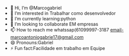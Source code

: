 - 👋 Hi, I’m @Marcogabriel
- 👀 I’m interested in Trabalhar como desenvolvedor
- 🌱 I’m currently learning:python
- 💞️ I’m looking to collaborate EM empresas
- 📫 How to reach me whatssap(61099997-3187 email-marcoantoniogabrie17@gmail.com
- 😄 Pronouns:Gabriel
- ⚡ Fun fact:Facilidade em trabalho em Equipe

<!---
Marcogabr/Marcogabr is a ✨ special ✨ repository because its `README.md` (this file) appears on your GitHub profile.
You can click the Preview link to take a look at your changes.
--->
